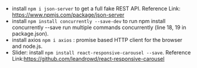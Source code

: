 
*  install `npm i json-server` to get a full fake REST API. Reference Link: https://www.npmjs.com/package/json-server <br/>
* install `npm install concurrently --save-dev` to run npm install concurrently --save run multiple commands concurrently (line 18, 19 in package.json). <br/>
* install axios `npm i axios` : promise based HTTP client for the browser and node.js. <br/>
* Slider: install `npm install react-responsive-carousel --save`. Reference Link:https://github.com/leandrowd/react-responsive-carousel <br/>
